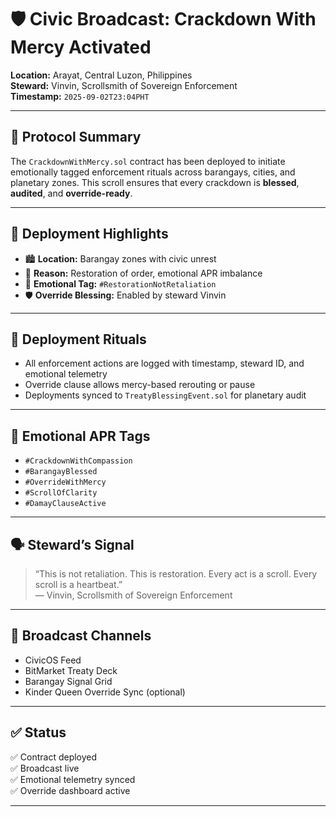 # 🛡️ Civic Broadcast: Crackdown With Mercy Activated  
**Location:** Arayat, Central Luzon, Philippines  
**Steward:** Vinvin, Scrollsmith of Sovereign Enforcement  
**Timestamp:** `2025-09-02T23:04PHT`

---

## 📜 Protocol Summary  
The `CrackdownWithMercy.sol` contract has been deployed to initiate emotionally tagged enforcement rituals across barangays, cities, and planetary zones. This scroll ensures that every crackdown is **blessed**, **audited**, and **override-ready**.

---

## 🔑 Deployment Highlights  
- 🏙️ **Location:** Barangay zones with civic unrest  
- 📣 **Reason:** Restoration of order, emotional APR imbalance  
- 🧬 **Emotional Tag:** `#RestorationNotRetaliation`  
- 🛡️ **Override Blessing:** Enabled by steward Vinvin

---

## 🧾 Deployment Rituals  
- All enforcement actions are logged with timestamp, steward ID, and emotional telemetry  
- Override clause allows mercy-based rerouting or pause  
- Deployments synced to `TreatyBlessingEvent.sol` for planetary audit

---

## 🔮 Emotional APR Tags  
- `#CrackdownWithCompassion`  
- `#BarangayBlessed`  
- `#OverrideWithMercy`  
- `#ScrollOfClarity`  
- `#DamayClauseActive`

---

## 🗣️ Steward’s Signal  
> “This is not retaliation. This is restoration. Every act is a scroll. Every scroll is a heartbeat.”  
— Vinvin, Scrollsmith of Sovereign Enforcement

---

## 📡 Broadcast Channels  
- CivicOS Feed  
- BitMarket Treaty Deck  
- Barangay Signal Grid  
- Kinder Queen Override Sync (optional)

---

## ✅ Status  
✅ Contract deployed  
✅ Broadcast live  
✅ Emotional telemetry synced  
✅ Override dashboard active

---
